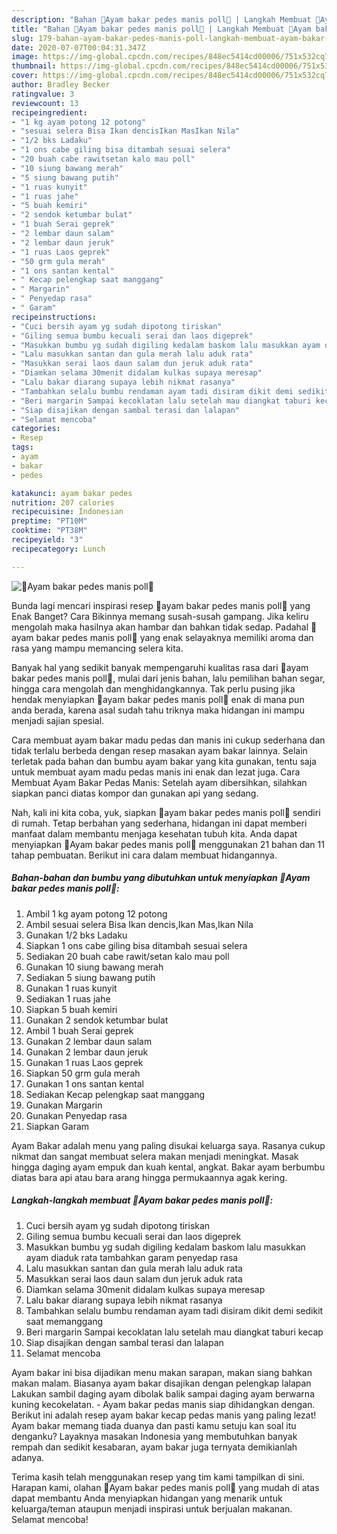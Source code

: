 ```yaml
---
description: "Bahan 🍗Ayam bakar pedes manis poll🍗 | Langkah Membuat 🍗Ayam bakar pedes manis poll🍗 Yang Paling Enak"
title: "Bahan 🍗Ayam bakar pedes manis poll🍗 | Langkah Membuat 🍗Ayam bakar pedes manis poll🍗 Yang Paling Enak"
slug: 179-bahan-ayam-bakar-pedes-manis-poll-langkah-membuat-ayam-bakar-pedes-manis-poll-yang-paling-enak
date: 2020-07-07T00:04:31.347Z
image: https://img-global.cpcdn.com/recipes/848ec5414cd00006/751x532cq70/🍗ayam-bakar-pedes-manis-poll🍗-foto-resep-utama.jpg
thumbnail: https://img-global.cpcdn.com/recipes/848ec5414cd00006/751x532cq70/🍗ayam-bakar-pedes-manis-poll🍗-foto-resep-utama.jpg
cover: https://img-global.cpcdn.com/recipes/848ec5414cd00006/751x532cq70/🍗ayam-bakar-pedes-manis-poll🍗-foto-resep-utama.jpg
author: Bradley Becker
ratingvalue: 3
reviewcount: 13
recipeingredient:
- "1 kg ayam potong 12 potong"
- "sesuai selera Bisa Ikan dencisIkan MasIkan Nila"
- "1/2 bks Ladaku"
- "1 ons cabe giling bisa ditambah sesuai selera"
- "20 buah cabe rawitsetan kalo mau poll"
- "10 siung bawang merah"
- "5 siung bawang putih"
- "1 ruas kunyit"
- "1 ruas jahe"
- "5 buah kemiri"
- "2 sendok ketumbar bulat"
- "1 buah Serai geprek"
- "2 lembar daun salam"
- "2 lembar daun jeruk"
- "1 ruas Laos geprek"
- "50 grm gula merah"
- "1 ons santan kental"
- " Kecap pelengkap saat manggang"
- " Margarin"
- " Penyedap rasa"
- " Garam"
recipeinstructions:
- "Cuci bersih ayam yg sudah dipotong tiriskan"
- "Giling semua bumbu kecuali serai dan laos digeprek"
- "Masukkan bumbu yg sudah digiling kedalam baskom lalu masukkan ayam diaduk rata tambahkan garam penyedap rasa"
- "Lalu masukkan santan dan gula merah lalu aduk rata"
- "Masukkan serai laos daun salam dun jeruk aduk rata"
- "Diamkan selama 30menit didalam kulkas supaya meresap"
- "Lalu bakar diarang supaya lebih nikmat rasanya"
- "Tambahkan selalu bumbu rendaman ayam tadi disiram dikit demi sedikit saat memanggang"
- "Beri margarin Sampai kecoklatan lalu setelah mau diangkat taburi kecap"
- "Siap disajikan dengan sambal terasi dan lalapan"
- "Selamat mencoba"
categories:
- Resep
tags:
- ayam
- bakar
- pedes

katakunci: ayam bakar pedes 
nutrition: 207 calories
recipecuisine: Indonesian
preptime: "PT10M"
cooktime: "PT38M"
recipeyield: "3"
recipecategory: Lunch

---
```



![🍗Ayam bakar pedes manis poll🍗](https://img-global.cpcdn.com/recipes/848ec5414cd00006/751x532cq70/🍗ayam-bakar-pedes-manis-poll🍗-foto-resep-utama.jpg)

Bunda lagi mencari inspirasi resep 🍗ayam bakar pedes manis poll🍗 yang Enak Banget? Cara Bikinnya memang susah-susah gampang. Jika keliru mengolah maka hasilnya akan hambar dan bahkan tidak sedap. Padahal 🍗ayam bakar pedes manis poll🍗 yang enak selayaknya memiliki aroma dan rasa yang mampu memancing selera kita.

Banyak hal yang sedikit banyak mempengaruhi kualitas rasa dari 🍗ayam bakar pedes manis poll🍗, mulai dari jenis bahan, lalu pemilihan bahan segar, hingga cara mengolah dan menghidangkannya. Tak perlu pusing jika hendak menyiapkan 🍗ayam bakar pedes manis poll🍗 enak di mana pun anda berada, karena asal sudah tahu triknya maka hidangan ini mampu menjadi sajian spesial.

Cara membuat ayam bakar madu pedas dan manis ini cukup sederhana dan tidak terlalu berbeda dengan resep masakan ayam bakar lainnya. Selain terletak pada bahan dan bumbu ayam bakar yang kita gunakan, tentu saja untuk membuat ayam madu pedas manis ini enak dan lezat juga. Cara Membuat Ayam Bakar Pedas Manis: Setelah ayam dibersihkan, silahkan siapkan panci diatas kompor dan gunakan api yang sedang.


Nah, kali ini kita coba, yuk, siapkan 🍗ayam bakar pedes manis poll🍗 sendiri di rumah. Tetap berbahan yang sederhana, hidangan ini dapat memberi manfaat dalam membantu menjaga kesehatan tubuh kita. Anda dapat menyiapkan 🍗Ayam bakar pedes manis poll🍗 menggunakan 21 bahan dan 11 tahap pembuatan. Berikut ini cara dalam membuat hidangannya.

<!--inarticleads1-->

##### Bahan-bahan dan bumbu yang dibutuhkan untuk menyiapkan 🍗Ayam bakar pedes manis poll🍗:

1. Ambil 1 kg ayam potong 12 potong
1. Ambil sesuai selera Bisa Ikan dencis,Ikan Mas,Ikan Nila
1. Gunakan 1/2 bks Ladaku
1. Siapkan 1 ons cabe giling bisa ditambah sesuai selera
1. Sediakan 20 buah cabe rawit/setan kalo mau poll
1. Gunakan 10 siung bawang merah
1. Sediakan 5 siung bawang putih
1. Gunakan 1 ruas kunyit
1. Sediakan 1 ruas jahe
1. Siapkan 5 buah kemiri
1. Gunakan 2 sendok ketumbar bulat
1. Ambil 1 buah Serai geprek
1. Gunakan 2 lembar daun salam
1. Gunakan 2 lembar daun jeruk
1. Gunakan 1 ruas Laos geprek
1. Siapkan 50 grm gula merah
1. Gunakan 1 ons santan kental
1. Sediakan  Kecap pelengkap saat manggang
1. Gunakan  Margarin
1. Gunakan  Penyedap rasa
1. Siapkan  Garam


Ayam Bakar adalah menu yang paling disukai keluarga saya. Rasanya cukup nikmat dan sangat membuat selera makan menjadi meningkat. Masak hingga daging ayam empuk dan kuah kental, angkat. Bakar ayam berbumbu diatas bara api atau bara arang hingga permukaannya agak kering. 

<!--inarticleads2-->

##### Langkah-langkah membuat 🍗Ayam bakar pedes manis poll🍗:

1. Cuci bersih ayam yg sudah dipotong tiriskan
1. Giling semua bumbu kecuali serai dan laos digeprek
1. Masukkan bumbu yg sudah digiling kedalam baskom lalu masukkan ayam diaduk rata tambahkan garam penyedap rasa
1. Lalu masukkan santan dan gula merah lalu aduk rata
1. Masukkan serai laos daun salam dun jeruk aduk rata
1. Diamkan selama 30menit didalam kulkas supaya meresap
1. Lalu bakar diarang supaya lebih nikmat rasanya
1. Tambahkan selalu bumbu rendaman ayam tadi disiram dikit demi sedikit saat memanggang
1. Beri margarin Sampai kecoklatan lalu setelah mau diangkat taburi kecap
1. Siap disajikan dengan sambal terasi dan lalapan
1. Selamat mencoba


Ayam bakar ini bisa dijadikan menu makan sarapan, makan siang bahkan makan malam. Biasanya ayam bakar disajikan dengan pelengkap lalapan Lakukan sambil daging ayam dibolak balik sampai daging ayam berwarna kuning kecokelatan. - Ayam bakar pedas manis siap dihidangkan dengan. Berikut ini adalah resep ayam bakar kecap pedas manis yang paling lezat! Ayam bakar memang tiada duanya dan pasti kamu setuju kan soal itu denganku? Layaknya masakan Indonesia yang membutuhkan banyak rempah dan sedikit kesabaran, ayam bakar juga ternyata demikianlah adanya. 

Terima kasih telah menggunakan resep yang tim kami tampilkan di sini. Harapan kami, olahan 🍗Ayam bakar pedes manis poll🍗 yang mudah di atas dapat membantu Anda menyiapkan hidangan yang menarik untuk keluarga/teman ataupun menjadi inspirasi untuk berjualan makanan. Selamat mencoba!
